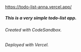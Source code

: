 https://todo-list-anna.vercel.app/

##### This is a very simple todo-list app. 
###### Created with CodeSandbox.
###### Deployed with Vercel.
